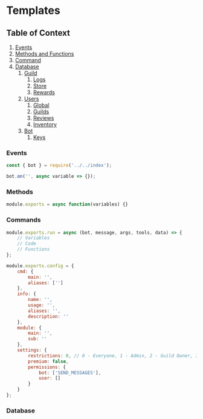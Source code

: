 # Templates

## Table of Context

1. [Events](#eventTemp)
2. [Methods and Functions](#methodTemp)
3. [Command](#cmdTemp)
4. [Database](#dataTemp)
   1. [Guild](#)
      1. [Logs](#)
      2. [Store](#)
      3. [Rewards](#)
   2. [Users](#)
      1. [Global](#)
      2. [Guilds](#)
      3. [Reviews](#)
      4. [Inventory](#)
   3. [Bot](#)
      1. [Keys](#)

### Events <a name="eventTemp"></a>
```js
const { bot } = require('../../index');

bot.on('', async variable => {});
```

### Methods <a name="methodTemp"></a>
```js
module.exports = async function(variables) {}
```

### Commands <a name="cmdTemp"></a>

```js
module.exports.run = async (bot, message, args, tools, data) => {
	// Variables
	// Code
	// Functions
};

module.exports.config = {
	cmd: {
		main: '',
		aliases: ['']
	},
	info: {
		name: '',
		usage: '',
		aliases: '',
		description: ''
	},
	module: {
		main: '',
		sub: ''
	},
	settings: {
		restrictions: 0, // 0 - Everyone, 1 - Admin, 2 - Guild Owner, 3 - Dev Team
		premium: false,
		permissions: {
			bot: ['SEND_MESSAGES'],
			user: []
		}
	}
};
```

### Database <a name="dataTemp"></a>
